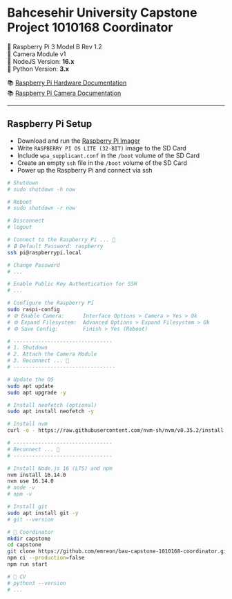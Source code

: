 # Bahcesehir University Capstone Project 1010168 Coordinator

🎱 Raspberry Pi 3 Model B Rev 1.2  
🎱 Camera Module v1  
🎱 NodeJS Version: **16.x**  
🎱 Python Version: **3.x**

📚 [Raspberry Pi Hardware Documentation](https://www.raspberrypi.com/documentation/computers/raspberry-pi.html)  
📚 [Raspberry Pi Camera Documentation](https://www.raspberrypi.com/documentation/accessories/camera.html)

---

## Raspberry Pi Setup

-   Download and run the [Raspberry Pi Imager](https://www.raspberrypi.com/software/)
-   Write `RASPBERRY PI OS LITE (32-BIT)` image to the SD Card
-   Include `wpa_supplicant.conf` in the `/boot` volume of the SD Card
-   Create an empty `ssh` file in the `/boot` volume of the SD Card
-   Power up the Raspberry Pi and connect via ssh

```bash
# Shutdown
# sudo shutdown -h now

# Reboot
# sudo shutdown -r now

# Disconnect
# logout

# Connect to the Raspberry Pi ... 🚀
# 🔒 Default Password: raspberry
ssh pi@raspberrypi.local

# Change Password
# ...

# Enable Public Key Authentication for SSH
# ...

# Configure the Raspberry Pi
sudo raspi-config
# ⚙️ Enable Camera:      Interface Options > Camera > Yes > Ok
# ⚙️ Expand Filesystem:  Advanced Options > Expand Filesystem > Ok
# ⚙️ Save Config:        Finish > Yes (Reboot)

# --------------------------------
# 1. Shutdown
# 2. Attach the Camera Module
# 3. Reconnect ... 🚀
# ---------------------------------

# Update the OS
sudo apt update
sudo apt upgrade -y

# Install neofetch (optional)
sudo apt install neofetch -y

# Install nvm
curl -o - https://raw.githubusercontent.com/nvm-sh/nvm/v0.35.2/install.sh | bash

# --------------------------------
# Reconnect ... 🚀
# --------------------------------

# Install Node.js 16 (LTS) and npm
nvm install 16.14.0
nvm use 16.14.0
# node -v
# npm -v

# Install git
sudo apt install git -y
# git --version

# 💾 Coordinator
mkdir capstone
cd capstone
git clone https://github.com/emreon/bau-capstone-1010168-coordinator.git coordinator
npm ci --production=false
npm run start

# 💾 CV
# python3 --version
# ...
```
